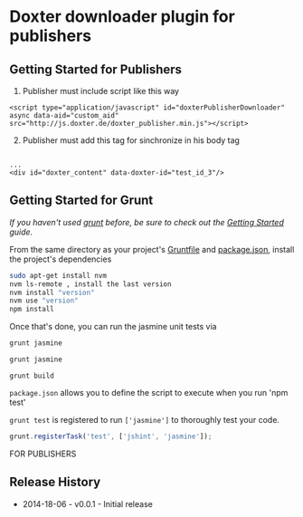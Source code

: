 # Doxter downloader plugin for publishers

## Getting Started for Publishers
1) Publisher must include script like this way
```
<script type="application/javascript" id="doxterPublisherDownloader" async data-aid="custom_aid" src="http://js.doxter.de/doxter_publisher.min.js"></script>

```
2) Publisher must add this tag for sinchronize in his body tag
```

...
<div id="doxter_content" data-doxter-id="test_id_3"/>
```


## Getting Started for Grunt
_If you haven't used [grunt][] before, be sure to check out the [Getting Started][] guide._

From the same directory as your project's [Gruntfile][Getting Started] and [package.json][], install the project's dependencies

```bash
sudo apt-get install nvm
nvm ls-remote , install the last version
nvm install "version"
nvm use "version"
npm install
```

Once that's done, you can run the jasmine unit tests via

```js
grunt jasmine
```

```js
grunt jasmine
```

```build mini version
grunt build
```

`package.json` allows you to define the script to execute when you run 'npm test'

`grunt test` is registered to run `['jasmine']` to thoroughly test your code.

```js
grunt.registerTask('test', ['jshint', 'jasmine']);
```

[grunt]: http://gruntjs.com/
[Getting Started]: https://github.com/gruntjs/grunt/blob/devel/docs/getting_started.md
[package.json]: https://npmjs.org/doc/json.html


FOR PUBLISHERS
<script src="http://doxter.de/doxter_publisher.min.js" async="async" type="text/javascript"></script>

## Release History

 * 2014-18-06 - v0.0.1 - Initial release

